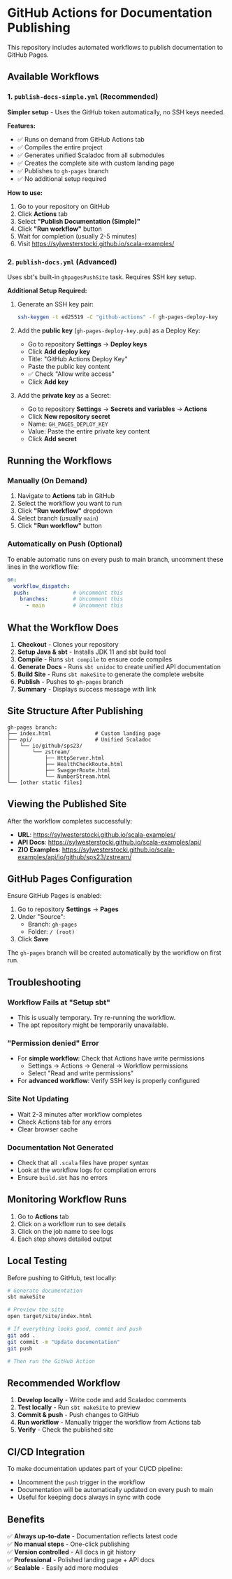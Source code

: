 # GitHub Actions for Documentation Publishing

This repository includes automated workflows to publish documentation to GitHub Pages.

## Available Workflows

### 1. `publish-docs-simple.yml` (Recommended)
**Simpler setup** - Uses the GitHub token automatically, no SSH keys needed.

**Features:**
- ✅ Runs on demand from GitHub Actions tab
- ✅ Compiles the entire project
- ✅ Generates unified Scaladoc from all submodules
- ✅ Creates the complete site with custom landing page
- ✅ Publishes to `gh-pages` branch
- ✅ No additional setup required

**How to use:**
1. Go to your repository on GitHub
2. Click **Actions** tab
3. Select **"Publish Documentation (Simple)"**
4. Click **"Run workflow"** button
5. Wait for completion (usually 2-5 minutes)
6. Visit https://sylwesterstocki.github.io/scala-examples/

### 2. `publish-docs.yml` (Advanced)
Uses sbt's built-in `ghpagesPushSite` task. Requires SSH key setup.

**Additional Setup Required:**
1. Generate an SSH key pair:
   ```bash
   ssh-keygen -t ed25519 -C "github-actions" -f gh-pages-deploy-key
   ```

2. Add the **public key** (`gh-pages-deploy-key.pub`) as a Deploy Key:
   - Go to repository **Settings** → **Deploy keys**
   - Click **Add deploy key**
   - Title: "GitHub Actions Deploy Key"
   - Paste the public key content
   - ✅ Check "Allow write access"
   - Click **Add key**

3. Add the **private key** as a Secret:
   - Go to repository **Settings** → **Secrets and variables** → **Actions**
   - Click **New repository secret**
   - Name: `GH_PAGES_DEPLOY_KEY`
   - Value: Paste the entire private key content
   - Click **Add secret**

## Running the Workflows

### Manually (On Demand)
1. Navigate to **Actions** tab in GitHub
2. Select the workflow you want to run
3. Click **"Run workflow"** dropdown
4. Select branch (usually `main`)
5. Click **"Run workflow"** button

### Automatically on Push (Optional)
To enable automatic runs on every push to main branch, uncomment these lines in the workflow file:

```yaml
on:
  workflow_dispatch:
  push:              # Uncomment this
    branches:        # Uncomment this
      - main         # Uncomment this
```

## What the Workflow Does

1. **Checkout** - Clones your repository
2. **Setup Java & sbt** - Installs JDK 11 and sbt build tool
3. **Compile** - Runs `sbt compile` to ensure code compiles
4. **Generate Docs** - Runs `sbt unidoc` to create unified API documentation
5. **Build Site** - Runs `sbt makeSite` to generate the complete website
6. **Publish** - Pushes to `gh-pages` branch
7. **Summary** - Displays success message with link

## Site Structure After Publishing

```
gh-pages branch:
├── index.html              # Custom landing page
├── api/                    # Unified Scaladoc
│   └── io/github/sps23/
│       └── zstream/
│           ├── HttpServer.html
│           ├── HealthCheckRoute.html
│           ├── SwaggerRoute.html
│           └── NumberStream.html
└── [other static files]
```

## Viewing the Published Site

After the workflow completes successfully:
- **URL**: https://sylwesterstocki.github.io/scala-examples/
- **API Docs**: https://sylwesterstocki.github.io/scala-examples/api/
- **ZIO Examples**: https://sylwesterstocki.github.io/scala-examples/api/io/github/sps23/zstream/

## GitHub Pages Configuration

Ensure GitHub Pages is enabled:
1. Go to repository **Settings** → **Pages**
2. Under "Source":
   - Branch: `gh-pages`
   - Folder: `/ (root)`
3. Click **Save**

The `gh-pages` branch will be created automatically by the workflow on first run.

## Troubleshooting

### Workflow Fails at "Setup sbt"
- This is usually temporary. Try re-running the workflow.
- The apt repository might be temporarily unavailable.

### "Permission denied" Error
- For **simple workflow**: Check that Actions have write permissions
  - Settings → Actions → General → Workflow permissions
  - Select "Read and write permissions"
- For **advanced workflow**: Verify SSH key is properly configured

### Site Not Updating
- Wait 2-3 minutes after workflow completes
- Check Actions tab for any errors
- Clear browser cache

### Documentation Not Generated
- Check that all `.scala` files have proper syntax
- Look at the workflow logs for compilation errors
- Ensure `build.sbt` has no errors

## Monitoring Workflow Runs

1. Go to **Actions** tab
2. Click on a workflow run to see details
3. Click on the job name to see logs
4. Each step shows detailed output

## Local Testing

Before pushing to GitHub, test locally:

```bash
# Generate documentation
sbt makeSite

# Preview the site
open target/site/index.html

# If everything looks good, commit and push
git add .
git commit -m "Update documentation"
git push

# Then run the GitHub Action
```

## Recommended Workflow

1. **Develop locally** - Write code and add Scaladoc comments
2. **Test locally** - Run `sbt makeSite` to preview
3. **Commit & push** - Push changes to GitHub
4. **Run workflow** - Manually trigger the workflow from Actions tab
5. **Verify** - Check the published site

## CI/CD Integration

To make documentation updates part of your CI/CD pipeline:
- Uncomment the `push` trigger in the workflow
- Documentation will be automatically updated on every push to main
- Useful for keeping docs always in sync with code

## Benefits

✅ **Always up-to-date** - Documentation reflects latest code  
✅ **No manual steps** - One-click publishing  
✅ **Version controlled** - All docs in git history  
✅ **Professional** - Polished landing page + API docs  
✅ **Scalable** - Easily add more modules  

